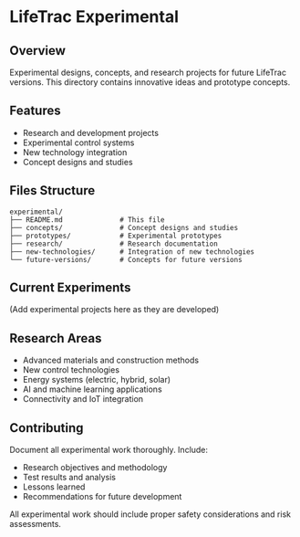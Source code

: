# LifeTrac Experimental

## Overview
Experimental designs, concepts, and research projects for future LifeTrac versions. This directory contains innovative ideas and prototype concepts.

## Features
- Research and development projects
- Experimental control systems
- New technology integration
- Concept designs and studies

## Files Structure
```
experimental/
├── README.md              # This file
├── concepts/              # Concept designs and studies
├── prototypes/            # Experimental prototypes
├── research/              # Research documentation
├── new-technologies/      # Integration of new technologies
└── future-versions/       # Concepts for future versions
```

## Current Experiments
(Add experimental projects here as they are developed)

## Research Areas
- Advanced materials and construction methods
- New control technologies
- Energy systems (electric, hybrid, solar)
- AI and machine learning applications
- Connectivity and IoT integration

## Contributing
Document all experimental work thoroughly. Include:
- Research objectives and methodology
- Test results and analysis
- Lessons learned
- Recommendations for future development

All experimental work should include proper safety considerations and risk assessments.